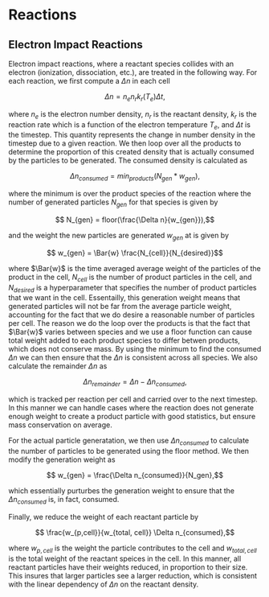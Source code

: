 # Reactions 

## Electron Impact Reactions

Electron impact reactions, where a reactant species collides with an electron (ionization, dissociation, etc.), are treated in the following way. For each reaction, we first compute a $\Delta n$ in each cell
```math
    \Delta n = n_e n_r k_r(T_e) \Delta t,
```
where $n_e$ is the electron number density, $n_r$ is the reactant density, $k_r$ is the reaction rate which is a function of the electron temperature $T_e$, and $\Delta t$ is the timestep. This quantity represents the change in number density in the timestep due to a given reaction. We then loop over all the products to determine the proportion of this created density that is actually consumed by the particles to be generated. The consumed density is calculated as 
```math 
    \Delta n_{consumed} = min_{products}(N_{gen} * w_{gen}),
```
where the minimum is over the product species of the reaction where the number of generated particles $N_{gen}$ for that species is given by
```math 
    N_{gen} = floor(\frac{\Delta n}{w_{gen}}),
```
and the weight the new particles are generated $w_{gen}$ at is given by
```math
    w_{gen} = \Bar{w} \frac{N_{cell}}{N_{desired}}
```
where $\Bar{w}$ is the time averaged average weight of the particles of the product in the cell, $N_{cell}$ is the number of product particles in the cell, and $N_{desired}$ is a hyperparameter that specifies the number of product particles that we want in the cell. Essentailly, this generation weight means that generated particles will not be far from the average particle weight, accounting for the fact that we do desire a reasonable number of particles per cell. The reason we do the loop over the products is that the fact that $\Bar{w}$ varies between species and we use a floor function can cause total weight added to each product species to differ betwen products, which does not conserve mass. By using the minimum to find the consumed $\Delta n$ we can then ensure that the $\Delta n$ is consistent across all species. We also calculate the remainder $\Delta n$ as
```math 
    \Delta n_{remainder} = \Delta n - \Delta n_{consumed},
```
which is tracked per reaction per cell and carried over to the next timestep. In this manner we can handle cases where the reaction does not generate enough weight to create a product particle with good statistics, but ensure mass conservation on average. 

For the actual particle generatation, we then use $\Delta n_{consumed}$ to calculate the number of particles to be generated using the floor method. We then modify the generation weight as 
```math 
    w_{gen} = \frac{\Delta n_{consumed}}{N_gen},
```
which essentially purturbes the generation weight to ensure that the $\Delta n_{consumed}$ is, in fact, consumed. 

Finally, we reduce the weight of each reactant particle  by 
```math 
    \frac{w_{p,cell}}{w_{total, cell}} \Delta n_{consumed},
```
where $w_{p,cell}$ is the weight the particle contributes to the cell and $w_{total, cell}$ is the total weight of the reactant speices in the cell. In this manner, all reactant particles have their weights reduced, in proportion to their size. This insures that larger particles see a larger reduction, which is consistent with the linear dependency of $\Delta n$ on the reactant density.  